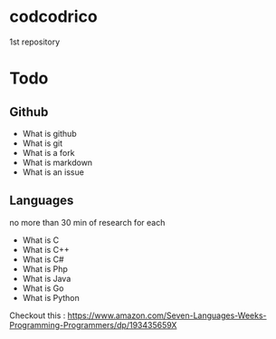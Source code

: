 # codcodrico
1st repository


# Todo

## Github

* What is github
* What is git 
* What is a fork
* What is markdown
* What is an issue


## Languages

no more than 30 min of research for each

* What is C
* What is C++
* What is C#
* What is Php
* What is Java
* What is Go
* What is Python


Checkout this : https://www.amazon.com/Seven-Languages-Weeks-Programming-Programmers/dp/193435659X


